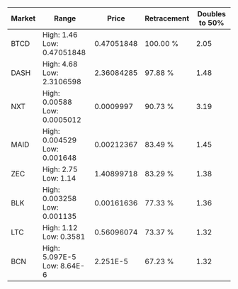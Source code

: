 | Market | Range | Price| Retracement | Doubles to 50% |
| --- | --- | --- | --- | --- |
| BTCD | High: 1.46<br />Low: 0.47051848 | 0.47051848 | 100.00 % | 2.05 |
| DASH | High: 4.68<br />Low: 2.3106598 | 2.36084285 | 97.88 % | 1.48 |
| NXT | High: 0.00588<br />Low: 0.0005012 | 0.0009997 | 90.73 % | 3.19 |
| MAID | High: 0.004529<br />Low: 0.001648 | 0.00212367 | 83.49 % | 1.45 |
| ZEC | High: 2.75<br />Low: 1.14 | 1.40899718 | 83.29 % | 1.38 |
| BLK | High: 0.003258<br />Low: 0.001135 | 0.00161636 | 77.33 % | 1.36 |
| LTC | High: 1.12<br />Low: 0.3581 | 0.56096074 | 73.37 % | 1.32 |
| BCN | High: 5.097E-5<br />Low: 8.64E-6 | 2.251E-5 | 67.23 % | 1.32 |
